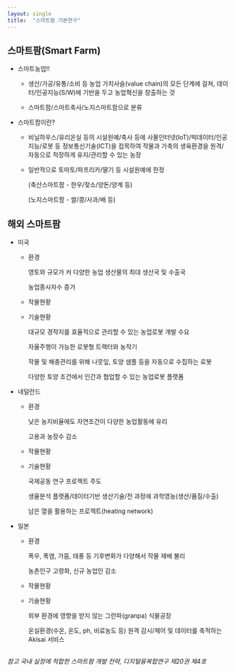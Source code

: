 ```yaml
---
layout: single
title:  "스마트팜 기본연구"
---
```


## 스마트팜(Smart Farm)

- 스마트농업!!
  
  - 생산/가공/유통/소비 등 농업 가치사슬(value chain)의 모든 단계에 걸쳐, 데이터/인공지능(S/W)에 기반을 두고 농업혁신을 창출하는 것
  
  - 스마트팜/스마트축사/노지스마트팜으로 분류

- 스마트팜이란?
  
  - 비닐하우스/유리온실 등의 시설원예/축사 등에 사물인터넷(IoT)/빅데이터/인공지능/로봇 등 정보통신기술(ICT)을 접목하여 작물과 가축의 생육환경을 원격/자동으로 적장하게 유지/관리할 수 있는 농장
  
  - 일반적으로 토마토/파프리카/딸기 등 시설원예에 한정
    
    (축산스마트팜 - 한우/젖소/양돈/양계 등)
    
    (노지스마트팜 - 쌀/콩/사과/배 등)

## 해외 스마트팜

- 미국
  
  - 환경
    
    영토와 규모가 커 다양한 농업 생산물의 최대 생산국 및 수출국
    
    농업종사자수 증가
  
  - 작물현황
  
  - 기술현황
    
    대규모 경작지를 효율적으로 관리할 수 있는 농업로봇 개발 수요
    
    자율주행이 가능한 로봇형 트랙터와 농작기
    
    작물 및 해충관리를 위해 나뭇잎, 토양 샘플 등을 자동으로 수집하는 로봇
    
    다양한 토양 조건에서 인간과 협업할 수 있는 농업로봇 플랫폼

- 네덜란드
  
  - 환경
    
    낮은 농지비율에도 자연조건이 다양한 농업활동에 유리
    
    고용과 농장수 감소
  
  - 작물현황
  
  - 기술현황
    
    국제공동 연구 프로젝트 주도
    
    생율분석 플랫폼/데이터기반 생산기술/전 과정에 과학영농(생산/품질/수출)
    
    남은 열을 활용하는 프로젝트(heating network)

- 일본
  
  - 환경
    
    폭우, 폭염, 가뭄, 태풍 등 기후변화가 다양해서 작물 재배 불리
    
    농촌인구 고령화, 신규 농업인 감소
  
  - 작물현황
  
  - 기술현황
    
    외부 환경에 영향을 받지 않는 그란파(granpa) 식물공장
    
    온실환경(수온, 온도, ph, 비료농도 등) 원격 감시/제어 및 데이터를 축적하는 Akisai 서비스

## 

###### 참고  국내 실정에 적합한 스마트팜 개발 전략, 디지털융복합연구 제20권 제4호

